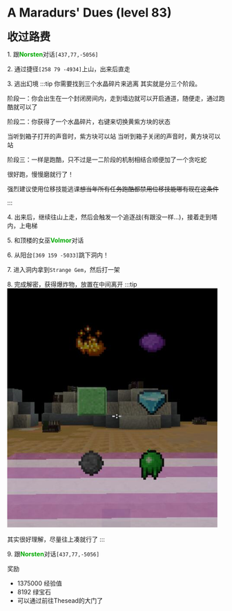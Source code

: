 # A Maradurs' Dues (level 83)
<span style="font-size: 25px;">**收过路费**</span>

<span class="stage-index">1.</span> 跟<font color=00AA00>**Norsten**</font>对话`[437,77,-5056]`

<span class="stage-index">2.</span> 通过捷径`[258 79 -4934]`上山，出来后直走

<span class="stage-index">3.</span> 逃出幻境
:::tip 你需要找到三个水晶碎片来逃离
其实就是分三个阶段。

阶段一：你会出生在一个封闭房间内，走到墙边就可以开启通道，随便走，通过跑酷就可以了

阶段二：你获得了一个水晶碎片，右键来切换黄紫方块的状态

当听到箱子打开的声音时，紫方块可以站
当听到箱子关闭的声音时，黄方块可以站

阶段三：一样是跑酷，只不过是一二阶段的机制相结合顺便加了一个贪吃蛇

很好跑，慢慢磨就行了！

强烈建议使用位移技能逃课~~想当年所有任务跑酷都禁用位移技能哪有现在这条件~~

:::

<span class="stage-index">4.</span> 出来后，继续往山上走，然后会触发一个追逐战(有跟没一样...)，接着走到塔内，上电梯

<span class="stage-index">5.</span> 和顶楼的女巫<font color=00AA00>**Volmor**</font>对话

<span class="stage-index">6.</span> 从阳台`[369 159 -5033]`跳下洞内！

<span class="stage-index">7.</span> 进入洞内拿到`Strange Gem`，然后打一架

<span class="stage-index">8.</span> 完成解密，获得爆炸物，放置在中间离开
:::tip
![](/assets/img/lvl83-1.jpg)

其实很好理解，尽量往上凑就行了
:::

<span class="stage-index">9.</span> 跟<font color=00AA00>**Norsten**</font>对话`[437,77,-5056]`

奖励
+ 1375000 经验值
+ 8192 绿宝石
+ 可以通过前往Thesead的大门了